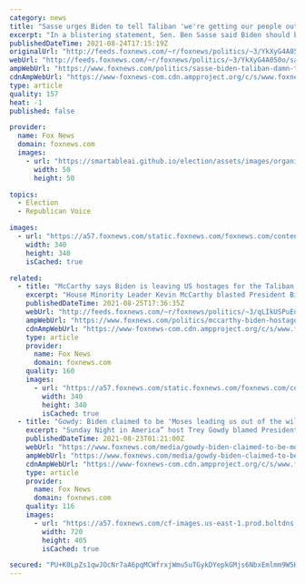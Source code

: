 ```yaml
---
category: news
title: "Sasse urges Biden to tell Taliban 'we're getting our people out however long it takes': 'Damn the deadline'"
excerpt: "In a blistering statement, Sen. Ben Sasse said Biden should be calling the shots, not the Taliban, who said there would be \"no extensions\" of the deadline set for withdrawal."
publishedDateTime: 2021-08-24T17:15:19Z
originalUrl: "http://feeds.foxnews.com/~r/foxnews/politics/~3/YkXyG4A050o/sasse-biden-taliban-damn-the-deadline"
webUrl: "http://feeds.foxnews.com/~r/foxnews/politics/~3/YkXyG4A050o/sasse-biden-taliban-damn-the-deadline"
ampWebUrl: "https://www.foxnews.com/politics/sasse-biden-taliban-damn-the-deadline.amp"
cdnAmpWebUrl: "https://www-foxnews-com.cdn.ampproject.org/c/s/www.foxnews.com/politics/sasse-biden-taliban-damn-the-deadline.amp"
type: article
quality: 157
heat: -1
published: false

provider:
  name: Fox News
  domain: foxnews.com
  images:
    - url: "https://smartableai.github.io/election/assets/images/organizations/foxnews.com-50x50.jpg"
      width: 50
      height: 50

topics:
  - Election
  - Republican Voice

images:
  - url: "https://a57.foxnews.com/static.foxnews.com/foxnews.com/content/uploads/2021/03/340/340/RonnBlitzerHeadshot.jpg?ve=1&tl=1"
    width: 340
    height: 340
    isCached: true

related:
  - title: "McCarthy says Biden is leaving US hostages for the Taliban: 'He turned his back on our own citizens'"
    excerpt: "House Minority Leader Kevin McCarthy blasted President Biden for sticking to an Aug. 31 withdrawal deadline from Afghanistan and said \"thousands of Americans\" could be left stranded in the Taliban-controlled country as a result."
    publishedDateTime: 2021-08-25T17:36:35Z
    webUrl: "http://feeds.foxnews.com/~r/foxnews/politics/~3/qLIkUSPuEo4/mccarthy-biden-hostages-taliban"
    ampWebUrl: "https://www.foxnews.com/politics/mccarthy-biden-hostages-taliban.amp"
    cdnAmpWebUrl: "https://www-foxnews-com.cdn.ampproject.org/c/s/www.foxnews.com/politics/mccarthy-biden-hostages-taliban.amp"
    type: article
    provider:
      name: Fox News
      domain: foxnews.com
    quality: 160
    images:
      - url: "https://a57.foxnews.com/static.foxnews.com/foxnews.com/content/uploads/2021/04/340/340/Marisa-Schultz.jpg?ve=1&tl=1"
        width: 340
        height: 340
        isCached: true
  - title: "Gowdy: Biden claimed to be 'Moses leading us out of the wilderness' and the media fell for it. We knew better"
    excerpt: "Sunday Night in America” host Trey Gowdy blamed President Biden for the “women and children killed in the streets” of Afghanistan during a passionate opening monologue Sunday night where he addressed the deteriorating situation as the Taliban continues to gain control in the region."
    publishedDateTime: 2021-08-23T01:21:00Z
    webUrl: "https://www.foxnews.com/media/gowdy-biden-claimed-to-be-moses-leading-us-out-of-the-wilderness-and-the-media-fell-for-it-we-knew-better"
    ampWebUrl: "https://www.foxnews.com/media/gowdy-biden-claimed-to-be-moses-leading-us-out-of-the-wilderness-and-the-media-fell-for-it-we-knew-better.amp"
    cdnAmpWebUrl: "https://www-foxnews-com.cdn.ampproject.org/c/s/www.foxnews.com/media/gowdy-biden-claimed-to-be-moses-leading-us-out-of-the-wilderness-and-the-media-fell-for-it-we-knew-better.amp"
    type: article
    provider:
      name: Fox News
      domain: foxnews.com
    quality: 116
    images:
      - url: "https://a57.foxnews.com/cf-images.us-east-1.prod.boltdns.net/v1/static/694940094001/aee76ee9-c646-4fc1-94e5-99a770e1f67a/6c8e40cd-9893-4302-b913-9cb3b2363193/1280x720/match/720/405/image.jpg?ve=1&tl=1"
        width: 720
        height: 405
        isCached: true

secured: "PU+K0LpZs1qwJOcNr7aA6pqMCWfrxjWmu5uTGykDYepkGMjs6NbxEmlmm9W5HCDVNbtr5T0RGhBiWSn3SLyG0C+/AcjlQc9pvphAxY4f05sTW495fgrONaucRCJZKWRut+gtCanjKici2FLplFB+BEDAB+TxDfy713IqkhDQ3dvruIUlTmhDxpp40bE9VOWffycPRAjCBIk8m9yVWIYfDi9A1gKsgdwwd5FdtuVcfCvwDvnJRCswucUqOVtKqIm0U+zSAefxAX/SfC0bnYR+zOharGsoToWxG4pDW1w9XL4dCwSTzy1Q2K+Z9N7X1BK0Uj0WLDO5Dsiw66iuHE9hvGjtqem+R4oYo+zh3mwbFJY=;TU4TpxURJtC2jxybHOw3gA=="
---
```


